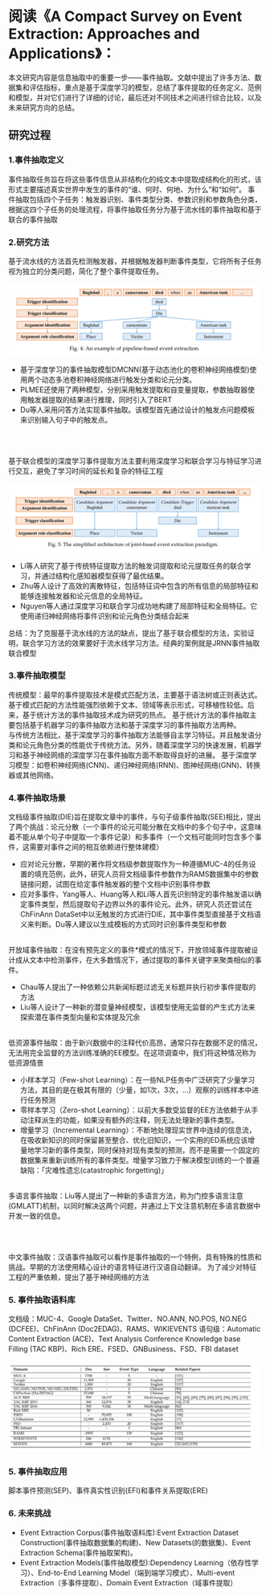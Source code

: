 # 阅读《A Compact Survey on Event Extraction: Approaches and Applications》：

本文研究内容是信息抽取中的重要一步——事件抽取。文献中提出了许多方法、数据集和评估指标，重点是基于深度学习的模型，总结了事件提取的任务定义、范例和模型，并对它们进行了详细的讨论，最后还对不同技术之间进行综合比较，以及未来研究方向的总结。


## 研究过程
### 1.事件抽取定义
事件抽取任务旨在将这些事件信息从非结构化的纯文本中提取成结构化的形式，该形式主要描述真实世界中发生的事件的“谁、何时、何地、为什么”和“如何”。
事件抽取包括四个子任务：触发器识别、事件类型分类、参数识别和参数角色分类，根据这四个子任务的处理流程，将事件抽取任务分为基于流水线的事件抽取和基于联合的事件抽取
### 2.研究方法
基于流水线的方法首先检测触发器，并根据触发器判断事件类型，它将所有子任务视为独立的分类问题，简化了整个事件提取任务。
<br><br>
  ![基于流水线的方法](https://raw.githubusercontent.com/Gun-God/PublicRes/main/img/pipeline.png)
  <br>
* 基于深度学习的事件抽取模型DMCNN(基于动态池化的卷积神经网络模型)使用两个动态多池卷积神经网络进行触发分类和论元分类。
* PLMEE还使用了两种模型，分别采用触发提取和自变量提取，参数抽取器使用触发器提取的结果进行推理，同时引入了BERT
* Du等人采用问答方法实现事件抽取。该模型首先通过设计的触发点问题模板来识别输入句子中的触发点。

<br><br>

基于联合模型的深度学习事件提取方法主要利用深度学习和联合学习与特征学习进行交互，避免了学习时间的延长和复杂的特征工程
  <br><br>
  ![基于联合模型](https://raw.githubusercontent.com/Gun-God/PublicRes/main/img/Joint.png)
  <br>
* Li等人研究了基于传统特征提取方法的触发词提取和论元提取任务的联合学习，并通过结构化感知器模型获得了最优结果。
* Zhu等人设计了高效的离散特征，包括特征词中包含的所有信息的局部特征和能够连接触发器和论元信息的全局特征。
* Nguyen等人通过深度学习和联合学习成功地构建了局部特征和全局特征。它使用递归神经网络将事件识别和论元角色分类结合起来

总结：为了克服基于流水线的方法的缺点，提出了基于联合模型的方法，实验证明，联合学习方法的效果要好于流水线学习方法。经典的案例就是JRNN事件抽取联合模型

### 3.事件抽取模型
传统模型：最早的事件提取技术是模式匹配方法，主要基于语法树或正则表达式。基于模式匹配的方法性能强烈依赖于文本、领域等表示形式，可移植性较低。后来，基于统计方法的事件抽取技术成为研究的热点。
基于统计方法的事件抽取主要包括基于机器学习的事件抽取方法和基于深度学习的事件抽取方法两种。
<br>
与传统方法相比，基于深度学习的事件抽取方法能够自主学习特征。并且触发语分类和论元角色分类的性能优于传统方法。另外，随着深度学习的快速发展，机器学习和基于神经网络的深度学习在事件抽取方面不断取得良好的进展。
基于深度学习模型：如卷积神经网络(CNN)、递归神经网络(RNN)、图神经网络(GNN)、转换器或其他网络。

### 4.事件抽取场景
文档级事件抽取(DIE)旨在提取文章中的事件，与句子级事件抽取(SEE)相比，提出了两个挑战：论元分散（一个事件的论元可能分散在文档中的多个句子中，这意味着不能从单个句子中提取一个事件记录）和多事件（一个文档可能同时包含多个事件，这需要对事件之间的相互依赖进行整体建模）
* 应对论元分散，早期的著作将文档级参数提取作为一种遵循MUC-4的任务设置的填充范例，此外，研究人员将文档级事件参数作为RAMS数据集中的参数链接问题，试图在给定事件触发器的整个文档中识别事件参数
* 应对多事件，Yang等人、Huang等人和Li等人首先识别特定的事件触发语以确定事件类型，然后提取句子边界以外的事件论元。此外，研究人员还尝试在ChFinAnn DataSet中以无触发的方式进行DIE，其中事件类型直接基于文档语义来判断。Du等人建议以生成模板的方式同时识别事件类型和参数
 <br> <br>

  
开放域事件抽取：在没有预先定义的事件*模式的情况下，开放领域事件提取被设计成从文本中检测事件，在大多数情况下，通过提取的事件关键字来聚类相似的事件。
* Chau等人提出了一种依赖公共新闻标题过滤无关标题并执行初步事件提取的方法
* Liu等人设计了一种新的潜变量神经模型，该模型使用无监督的产生式方法来探索潜在事件类型向量和实体提及冗余
<br> <br>

低资源事件抽取：由于新兴数据中的注释代价高昂，通常只存在数据不足的情况，无法用完全监督的方法训练准确的EE模型。在这项调查中，我们将这种情况称为低资源情景
* 小样本学习（Few-shot Learning）：在一些NLP任务中广泛研究了少量学习方法，其目的是在极其有限的（少量，如1次，3次，...）观察的训练样本中进行任务预测
* 零样本学习（Zero-shot Learning）：以前大多数受监督的EE方法依赖于从手动注释派生的功能，如果没有额外的注释，则无法处理新的事件类型。
* 增量学习（Incremental Learning）：不断地处理现实世界中连续的信息流，在吸收新知识的同时保留甚至整合、优化旧知识，一个实用的ED系统应该增量地学习新的事件类型，同时保持对现有类型的预测，而不是需要一个固定的数据集来重新训练所有的事件类型。增量学习致力于解决模型训练的一个普遍缺陷：「灾难性遗忘(catastrophic forgetting)」
<br> <br>

多语言事件抽取：Liu等人提出了一种新的多语言方法，称为门控多语言注意(GMLATT)机制，以同时解决这两个问题，并通过上下文注意机制在多语言数据中开发一致的信息。

<br> <br>

中文事件抽取：汉语事件抽取可以看作是事件抽取的一个特例，具有特殊的性质和挑战。早期的方法使用精心设计的语言特征进行汉语自动翻译。 为了减少对特征工程的严重依赖，提出了基于神经网络的方法

### 5. 事件抽取语料库
文档级：MUC-4、Google DataSet、Twitter、NO.ANN, NO.POS, NO.NEG (DCFEE)、ChFinAnn (Doc2EDAG)、RAMS、WIKIEVENTS
语句级：Automatic Content Extraction (ACE)、Text Analysis Conference Knowledge base Filling (TAC KBP)、Rich ERE、FSED、GNBusiness、FSD、FBI dataset
<br><br>
  ![基于流水线的方法](https://raw.githubusercontent.com/Gun-God/PublicRes/main/img/croups.png)
  <br>

### 5. 事件抽取应用
脚本事件预测(SEP)、事件真实性识别(EFI)和事件关系提取(ERE)

### 6. 未来挑战
* Event Extraction Corpus(事件抽取语料库):Event Extraction Dataset Construction(事件抽取数据集的构建)、New Datasets(的数据集)、Event Extraction Schema(事件抽取架构)。
* Event Extraction Models(事件抽取模型):Dependency Learning（依存性学习）、End-to-End Learning Model（端到端学习模式）、Multi-event Extraction（多事件提取）、Domain Event Extraction（域事件提取）